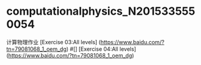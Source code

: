 # computationalphysics_N2015335550054
计算物理作业
[Exercise 03:All levels] (https://www.baidu.com/?tn=79081068_1_oem_dg)
#[]
[Exercise 04:All levels] (https://www.baidu.com/?tn=79081068_1_oem_dg)
